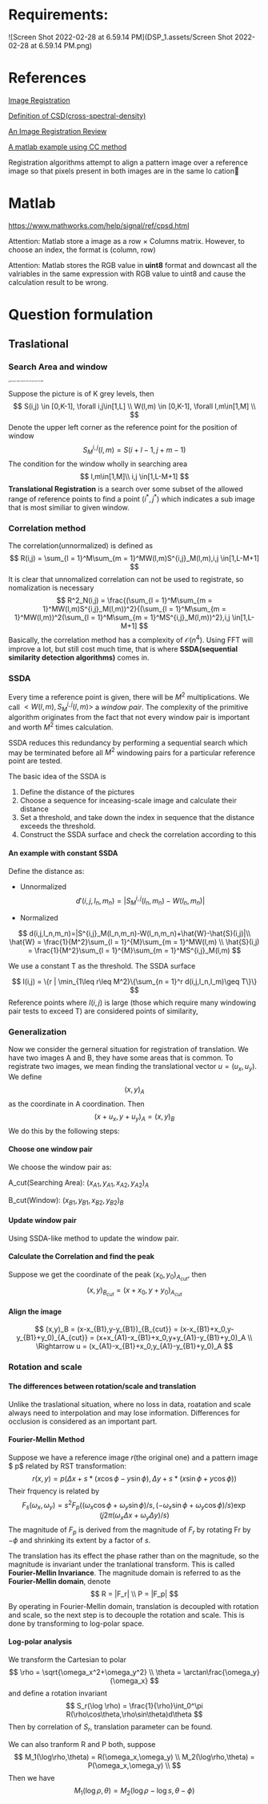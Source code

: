 # Requirements:
![Screen Shot 2022-02-28 at 6.59.14 PM](DSP_1.assets/Screen Shot 2022-02-28 at 6.59.14 PM.png)


# References

[Image Registration](https://zhuanlan.zhihu.com/p/80985475)

[Definition of CSD(cross-spectral-density)](https://en.wikipedia.org/wiki/Spectral_density)

[An Image Registration Review](https://www.sciencedirect.com/science/article/pii/S0262885603001379)

[A matlab example using CC method](https://www.mathworks.com/help/images/registering-an-image-using-normalized-cross-correlation.html)

Registration algorithms attempt to align a pattern image over a reference image so that pixels present in both images are in the same lo cation􏸊

# Matlab

https://www.mathworks.com/help/signal/ref/cpsd.html

Attention: Matlab store a image as a row $\times$ Columns matrix. However, to choose an index, the format is (column, row)

Attention: Matlab stores the RGB value in **uint8** format and downcast all the valriables in the same expression with RGB value to uint8 and cause the calculation result to be wrong.

# Question formulation

## Traslational

### Search Area and window

<img src="../../Library/Application Support/typora-user-images/Screen Shot 2022-03-01 at 8.42.20 AM.png" alt="Screen Shot 2022-03-01 at 8.42.20 AM" style="zoom: 25%;" />

Suppose the picture is of K grey levels, then
$$
S(i,j) \in [0,K-1], \forall i,j\in[1,L] \\
W(l,m) \in [0,K-1], \forall l,m\in[1,M] \\
$$
Denote the upper left corner as the reference point for the position of window
$$
S_M^{i,j}(l,m) = S(i+l-1,j+m-1)
$$
The condition for the window wholly in searching area
$$
l,m\in[1,M]\\
i,j \in[1,L-M+1]
$$
**Translational Registration** is a search over some subset of the allowed range of reference points to find a point $(i^*,j^*)$ which indicates a sub image that is most similiar to given window.

### Correlation method

The correlation(unnormalized) is defined as
$$
R(i,j) = \sum_{l = 1}^M\sum_{m = 1}^MW(l,m)S^{i,j}_M(l,m),i,j \in[1,L-M+1]
$$
It is clear that unnomalized correlation can not be used to registrate, so nomalization is necessary
$$
R^2_N(i,j) = \frac{(\sum_{l = 1}^M\sum_{m = 1}^MW(l,m)S^{i,j}_M(l,m))^2}{(\sum_{l = 1}^M\sum_{m 
= 1}^MW(l,m))^2(\sum_{l = 1}^M\sum_{m = 1}^MS^{i,j}_M(l,m))^2},i,j \in[1,L-M+1]
$$
Basically, the correlation method has a complexity of $\mathcal{O}(n^4)$. Using FFT will improve a lot, but still cost much time, that is where **SSDA(sequential similarity detection algorithms)** comes in.

### SSDA

Every time a reference point is given, there will be $M^2$ multiplications. We call $<W(l,m),S^{i,j}_M(l,m)>$ a *window pair*. The complexity of the primitive algorithm originates from the fact that not every window pair is important and worth $M^2$ times calculation.

SSDA reduces this redundancy by performing a sequential search which may be terminated before all $M^2$ windowing pairs for a particular reference point are tested.

The basic idea of the SSDA is 

1. Define the distance of the pictures
2. Choose a sequence for inceasing-scale image and calculate their distance
3. Set a threshold, and take down the index in sequence that the distance exceeds the threshold.
4. Construct the SSDA surface and check the correlation according to this

#### An example with constant SSDA

Define the distance as:

- Unnormalized
  $$
  d'(i,j,l_n,m_n)=|S^{i,j}_M(l_n,m_n)-W(l_n,m_n)|
  $$

- Normalized

$$
d(i,j,l_n,m_n)=|S^{i,j}_M(l_n,m_n)-W(l_n,m_n)+\hat{W}-\hat{S}(i,j)|\\
\hat{W} = \frac{1}{M^2}\sum_{l = 1}^{M}\sum_{m = 1}^MW(l,m) \\
\hat{S}(i,j) = \frac{1}{M^2}\sum_{l = 1}^{M}\sum_{m = 1}^MS^{i,j}_M(l,m)
$$

We use a constant T as the threshold. The SSDA surface

$$
I(i,j) = \{r | \min_{1\leq r\leq M^2}\{\sum_{n = 1}^r d(i,j,l_n,l_m)\geq T\}\}
$$
Reference points where $I(i,j)$ is large (those which require many windowing pair tests to exceed T) are considered points of similarity,

### Generalization

Now we consider the gerneral situation for registration of translation. We have two images A and B, they have some areas that is common. To registrate two images, we mean finding the translational vector $u = (u_x,u_y)$. We define
$$
(x,y)_A
$$
as the coordinate in A coordination. Then
$$
(x+u_x,y+u_y)_A = (x,y)_B
$$
We do this by the following steps:

#### Choose one window pair

We choose the window pair as:

A_cut(Searching Area): $(x_{A1},y_{A1},x_{A2},y_{A2})_A$

B_cut(Window): $(x_{B1},y_{B1},x_{B2},y_{B2})_B$

#### Update window pair

Using SSDA-like method to update the window pair.

#### Calculate the Correlation and find the peak

Suppose we get the coordinate of the peak $(x_0,y_0)_{A_{cut}}$, then
$$
(x,y)_{B_{cut}} = (x+x_0,y+y_0)_{A_{cut}}
$$

#### Align the image

$$
(x,y)_B = (x-x_{B1},y-y_{B1})_{B_{cut}} = (x-x_{B1}+x_0,y-y_{B1}+y_0)_{A_{cut}} = (x+x_{A1}-x_{B1}+x_0,y+y_{A1}-y_{B1}+y_0)_A \\
\Rightarrow u = (x_{A1}-x_{B1}+x_0,y_{A1}-y_{B1}+y_0)_A
$$





### Rotation and scale

#### The differences between rotation/scale and translation

Unlike the traslational situation, where no loss in data, roatation and scale always need to interpolation and may lose information. Differences for occlusion is considered as an important part.

#### Fourier-Mellin Method

Suppose we have a reference image $r$(the original one) and a pattern image $ p$ related by RST transformation:
$$
r(x,y) = p(\Delta x+s*(x\cos \phi-y\sin\phi),\Delta y+s*(x\sin\phi+y\cos\phi))
$$
  Their frquency is related by 
$$
F_s(\omega_x,\omega_y) = s^2F_p((\omega_x\cos\phi+\omega_y\sin\phi)/s,(-\omega_x\sin\phi+\omega_y\cos\phi)/s )\exp(j2\pi(\omega_x\Delta x+\omega_y\Delta y)/s)
$$
The magnitude of $F_p$ is derived from the magnitude of $F_r$ by rotating Fr by $-\phi$ and shrinking its extent by a factor of $s$.

The translation has its effect the phase rather than on the magnitude, so the magnitude is invariant under the tranlational transform. This is called **Fourier-Mellin Invariance**. The magnitude domain is referred to as the **Fourier-Mellin domain**, denote
$$
R = |F_r| \\
P = |F_p|
$$
By operating in Fourier-Mellin domain, translation is decoupled with rotation and scale, so the next step is to decouple the rotation and scale. This is done by transforming to log-polar space.

#### Log-polar analysis

We transform the Cartesian to polar
$$
\rho = \sqrt{\omega_x^2+\omega_y^2} \\
\theta = \arctan\frac{\omega_y}{\omega_x}
$$
and define a rotation invariant 
$$
S_r(\log \rho) = \frac{1}{\rho}\int_0^\pi R(\rho\cos\theta,\rho\sin\theta)d\theta
$$
Then by correlation of $S_r$, translation parameter can be found. 

We can also tranform R and P both, suppose
$$
M_1(\log\rho,\theta) = R(\omega_x,\omega_y) \\
M_2(\log\rho,\theta) = P(\omega_x,\omega_y) \\
$$
Then we have
$$
M_1(\log\rho,\theta) = M_2(\log\rho-\log s,\theta-\phi)
$$


